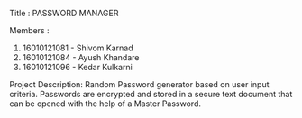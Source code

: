 Title :
PASSWORD MANAGER

Members :
1) 16010121081 - Shivom Karnad
2) 16010121084 - Ayush Khandare
3) 16010121096 - Kedar Kulkarni

Project Description:
Random Password generator based on user input criteria. Passwords are encrypted and stored in a secure text document that can be opened with the help of a Master Password. 
